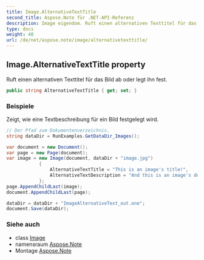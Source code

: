 ```yaml
---
title: Image.AlternativeTextTitle
second_title: Aspose.Note für .NET-API-Referenz
description: Image eigendom. Ruft einen alternativen Texttitel für das Bild ab oder legt ihn fest.
type: docs
weight: 40
url: /de/net/aspose.note/image/alternativetexttitle/
---
```

## Image.AlternativeTextTitle property

Ruft einen alternativen Texttitel für das Bild ab oder legt ihn fest.

```csharp
public string AlternativeTextTitle { get; set; }
```

### Beispiele

Zeigt, wie eine Textbeschreibung für ein Bild festgelegt wird.

```csharp
// Der Pfad zum Dokumentenverzeichnis.
string dataDir = RunExamples.GetDataDir_Images();

var document = new Document();
var page = new Page(document);
var image = new Image(document, dataDir + "image.jpg")
            {
                AlternativeTextTitle = "This is an image's title!",
                AlternativeTextDescription = "And this is an image's description!"
            };
page.AppendChildLast(image);
document.AppendChildLast(page);

dataDir = dataDir + "ImageAlternativeText_out.one";
document.Save(dataDir);
```

### Siehe auch

* class [Image](../)
* namensraum [Aspose.Note](../../image/)
* Montage [Aspose.Note](../../../)


